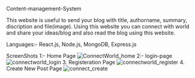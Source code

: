  Content-management-System

 This website is useful to send your blog with title, authorname, summary, discription and file(image). Using this website you can connect with world and share your ideas/blog and also read the blog using this website.

 Languages:- React.js, Node.js, MongoDB, Express.js

 ScreenShots
 1:- Home Page
 ![ConnectWorld_home](https://github.com/Swati-jain123/Content-management-System-/assets/98042616/3ece4d0c-77b8-4333-aae5-e4add9cdc883)
2:- login-page
![connectworld_login](https://github.com/Swati-jain123/Content-management-System-/assets/98042616/709f11ff-1508-4819-830b-3b703ce11ce9)
3. Registeration Page
![connectworld_register](https://github.com/Swati-jain123/Content-management-System-/assets/98042616/7d5fd1a4-c158-47f8-a8d2-3002039951df)
4. Create New Post Page
![connect_create](https://github.com/Swati-jain123/Content-management-System-/assets/98042616/452e48fe-d005-4209-8e27-304c0a71a35e)


